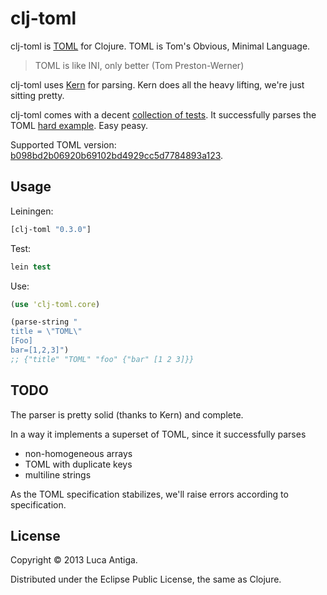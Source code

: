 # clj-toml

clj-toml is [TOML](https://github.com/mojombo/toml) for Clojure. TOML is Tom's Obvious, Minimal Language. 

> TOML is like INI, only better (Tom Preston-Werner)

clj-toml uses [Kern](https://github.com/blancas/kern) for parsing. Kern does all the heavy lifting, we're just sitting pretty.

clj-toml comes with a decent [collection of tests](https://github.com/lantiga/clj-toml/blob/master/test/clj_toml/core_test.clj). It successfully parses the TOML [hard example](https://github.com/mojombo/toml/blob/master/tests/hard_example.toml). Easy peasy.

Supported TOML version: [b098bd2b06920b69102bd4929cc5d7784893a123](https://github.com/mojombo/toml/tree/b098bd2b06920b69102bd4929cc5d7784893a123).

## Usage

Leiningen:

```clojure
[clj-toml "0.3.0"]
```

Test:

```clojure
lein test
```

Use:

```clojure
(use 'clj-toml.core)

(parse-string "
title = \"TOML\"
[Foo]
bar=[1,2,3]")
;; {"title" "TOML" "foo" {"bar" [1 2 3]}}
```

## TODO

The parser is pretty solid (thanks to Kern) and complete. 

In a way it implements a superset of TOML, since it successfully parses

* non-homogeneous arrays
* TOML with duplicate keys
* multiline strings

As the TOML specification stabilizes, we'll raise errors according to specification.

## License

Copyright © 2013 Luca Antiga.

Distributed under the Eclipse Public License, the same as Clojure.

